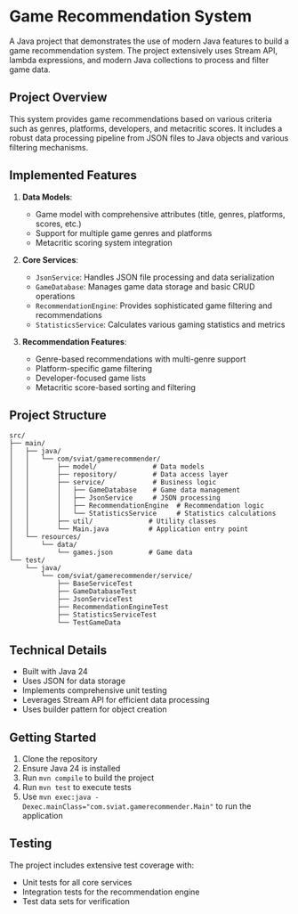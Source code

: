 # Game Recommendation System

A Java project that demonstrates the use of modern Java features to build a game recommendation system. The project extensively uses Stream API, lambda expressions, and modern Java collections to process and filter game data.

## Project Overview

This system provides game recommendations based on various criteria such as genres, platforms, developers, and metacritic scores. It includes a robust data processing pipeline from JSON files to Java objects and various filtering mechanisms.

## Implemented Features

1. **Data Models**:
   - Game model with comprehensive attributes (title, genres, platforms, scores, etc.)
   - Support for multiple game genres and platforms
   - Metacritic scoring system integration

2. **Core Services**:
   - `JsonService`: Handles JSON file processing and data serialization
   - `GameDatabase`: Manages game data storage and basic CRUD operations
   - `RecommendationEngine`: Provides sophisticated game filtering and recommendations
   - `StatisticsService`: Calculates various gaming statistics and metrics

3. **Recommendation Features**:
   - Genre-based recommendations with multi-genre support
   - Platform-specific game filtering
   - Developer-focused game lists
   - Metacritic score-based sorting and filtering

## Project Structure

    src/
    ├── main/
    │   ├── java/
    │   │   └── com/sviat/gamerecommender/
    │   │       ├── model/              # Data models
    │   │       ├── repository/         # Data access layer
    │   │       ├── service/            # Business logic
    │   │       │   ├── GameDatabase    # Game data management
    │   │       │   ├── JsonService     # JSON processing
    │   │       │   ├── RecommendationEngine  # Recommendation logic
    │   │       │   └── StatisticsService     # Statistics calculations
    │   │       ├── util/              # Utility classes
    │   │       └── Main.java          # Application entry point
    │   └── resources/
    │       └── data/
    │           └── games.json         # Game data
    └── test/
        └── java/
            └── com/sviat/gamerecommender/service/
                ├── BaseServiceTest
                ├── GameDatabaseTest
                ├── JsonServiceTest
                ├── RecommendationEngineTest
                ├── StatisticsServiceTest
                └── TestGameData

## Technical Details

- Built with Java 24
- Uses JSON for data storage
- Implements comprehensive unit testing
- Leverages Stream API for efficient data processing
- Uses builder pattern for object creation

## Getting Started

1. Clone the repository
2. Ensure Java 24 is installed
3. Run `mvn compile` to build the project
4. Run `mvn test` to execute tests
5. Use `mvn exec:java -Dexec.mainClass="com.sviat.gamerecommender.Main"` to run the application

## Testing

The project includes extensive test coverage with:
- Unit tests for all core services
- Integration tests for the recommendation engine
- Test data sets for verification